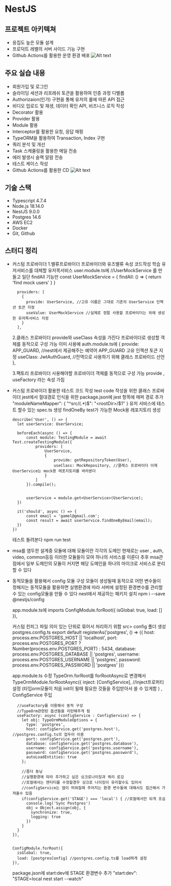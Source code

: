 # NestJS

## 프로젝트 아키텍쳐

- 응집도 높은 모듈 설계
- 프로덕트 레벨의 서버 사이드 기능 구현
- Github Actions를 활용한 운영 환경 배포
  ![Alt text](./diagram/img/architecture.svg?raw=true)

## 주요 실습 내용

- 회원가입 및 로그인
- 슬라이딩 세션과 리프레쉬 토큰을 활용하여 인증 과정 디벨롭
- Authorizaion(인가) 구현을 통해 유저의 롤에 따른 API 접근
- 비디오 업로드 및 재생, 데이터 확인 API, 비즈니스 로직 작성
- Decorator 활용
- Provider 활용
- Module 활용
- Interceptor를 활용한 요청, 응답 매핑
- TypeORM을 활용하여 Transaction, Index 구현
- 쿼리 분석 및 개선
- Task 스케쥴링을 활용한 메일 전송
- 에러 발생시 슬랙 알람 전송
- 테스트 케이스 작성
- Github Actions를 활용한 CD
  ![Alt text](./diagram/img/sequence.svg?raw=true)

## 기술 스택

- Typescript 4.7.4
- Node.js 18.14.0
- NestJS 9.0.0
- Postgres 14.6
- AWS EC2
- Docker
- Git, Github


## 스터디 정리
- 커스텀 프로바이더
  1.밸류프로바이더
    프로바이더와 유즈밸류 속성
    코드작성 학습
      유저서비스를 대체할 유저목서비스
      user.module.ts에
        //UserMockService 를 만들고 일단 findAll 기능만
        const UserMockService = {
          findAll: () => {
            return 'find mock users'
          }
        }

        providers: [
          {
            provide: UserService, //고유 이름은 그대로 기존의 UserService 인젝션 토큰 지정
            useValue: UserMockService //실제로 정말 사용할 프로바이더는 위에 생성한 유저목서비스 지정
          }
        ],

  2.클래스 프로바이더
    provide와 useClass 속성을 가진다
    프로바이더로 생성할 객체를 동적으로 구성 가능
    이미 사용예
      auth.module.ts에
      {
        provide: APP_GUARD, //nest에서 제공해주는 예약어 APP_GUARD 고유 인젝션 토큰 지정
        useClass: JwtAuthGuard, //전역으로 사용하기 위해 클래스 프로바이드 선언
      },

  3.팩토리 프로바이더
    사용해야할 프로바이더 객체를 동적으로 구성 가능
    provide , useFactory 라는 속성 가짐

- 커스텀 프로바이더 활용한 테스트 코드 작성
    test code 작성을 위한 클래스 프로바이더
    jest에서 절대경로 인식을 위한 package.json에 jest 항목에 매퍼 경로 추가
      "moduleNameMapper": {
        "^src/(.*)$": "<rootDir>/$1"
      }
    유저 서비스에 테스트 할수 있는 spec.ts 생성
      findOneBy test가 가능한 Mock용 레포지토리 생성

      describe('User', () => {
        let userService: UserService;

        beforeEach(async () => {
            const module: TestingModule = await Test.createTestingModule({
                providers: [
                    UserService,
                    {
                        provide: getRepositoryToken(User),
                        useClass: MockRepository, //클래스 프로바이더 이제 UserService는 mock용 레포지토리를 바라본다
                    }
                ]
            }).compile();

          
            userService = module.get<UserService>(UserService);
        })

        it('should', async () => {
            const email = 'gamel@gmail.com';
            const result = await userService.findOneByEmail(email);
        })
      })
    
    테스트 돌려본다 npm run test

- msa를 염두한 설계중 모듈에 대해
    모듈이란 각각의 도메인 현재로는 user , auth, video, common등등
    이러한 모듈들이 모여 하나의 서비스를 이룬다
    추후 msa관점에서 일부 도메인의 모듈이 커지면 해당 도메인을 하나의 마이크로 서비스로 분리할 수 있다

- 동적모듈을 활용해서 config 모듈 구성
    모듈이 생성될때 동적으로 어떤 변수들이 정해지는 동적모듈을 활용하면 실행환경에 따라 서버에 설정된 환경변수를 관리할 수 있는 config모듈을 만들 수 있다
    nest에서 제공하는 패키지 설치
      npm i --save @nestjs/config

    app.module.ts에 imports
      ConfigModule.forRoot({
        isGlobal: true,
        load: []
      }),

    커스텀 컨피그 파일
      의미 있는 단위로 묶어서 처리하기 위함
      src> config 폴더 생성 postgres.config.ts
        export default registerAs('postgres', () => ({
          host: process.env.POSTGRES_HOST || 'localhost',
          port: process.env.POSTGRES_PORT ? Number(process.env.POSTGRES_PORT) : 5434,
          database: process.env.POSTGRES_DATABASE || 'postgres',
          username: process.env.POSTGRES_USERNAME || 'postgres',
          password: process.env.POSTGRES_PASSWORD || 'postgres'
      }))

    app.module.ts 수정
      TypeOrm.forRoot를 forRootAsync로 변경해서 
      TypeOrmModule.forRootAsync({ 
        inject: [ConfigService], //inject프로퍼티 설정 (타입orm모듈이 처음 init이 될때 필요한 것들을 주입받아서 쓸 수 있게함 ) , ConfigService 주입

        //useFactory를 이용해서 동적 구성
        //TypeOrm관련된 옵션들을 리턴해주게 됨
        useFactory: async (configService : ConfigService) => {
          let obj: TypeOrmModuleOptions = {
            type: 'postgres',
            host: configService.get('postgres.host'), //postgres.config.ts의 접두어 이용 
            port: configService.get('postgres.port'),
            database: configService.get('postgres.database'),
            username: configService.get('postgres.username'),
            password: configService.get('postgres.password'),
            autoLoadEntities: true
          };

          //좀더 튜닝
          //실행환경에 따라 추가하고 싶은 싱크로나이징과 쿼리 로깅
          //로컬에서는 엔티티를 수정할경우 싱크로 나이징이 유리할수도 있어서
          //configService는 앱이 띄워질때 주어지는 환경 변수들에 대해서도 접근해서 가져올수 있음
          if(configService.get('STAGE') === 'local') { //로컬에서만 되게 조심
            console.log('Sync Postgres')
            obj = Object.assign(obj, {
              synchronize: true,
              logging: true
            })
          }
        }
      }),


      ConfigModule.forRoot({
        isGlobal: true,
        load: [postgresConfig] //postgres.config.ts를 load하게 설정
      }),

    package.json에 start:dev에 STAGE 환경변수 추가
      "start:dev": "STAGE=local nest start --watch"
    
    




